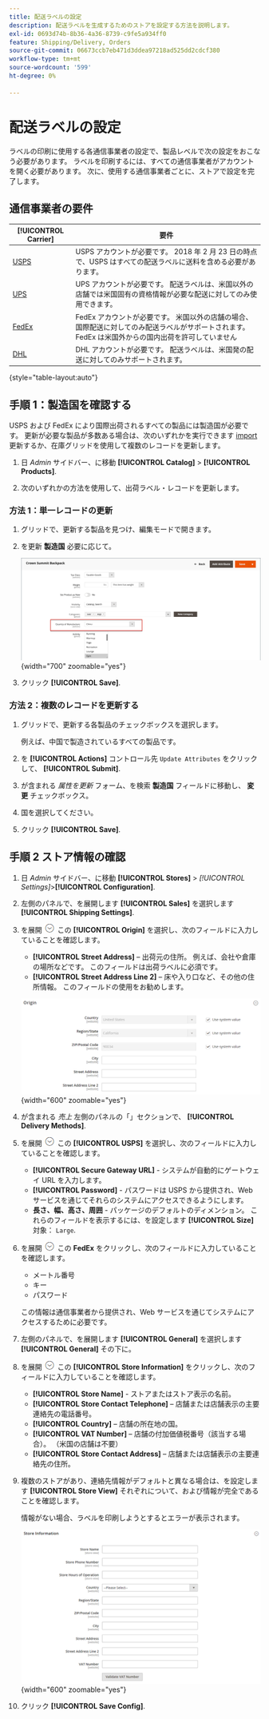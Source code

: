 ```yaml
---
title: 配送ラベルの設定
description: 配送ラベルを生成するためのストアを設定する方法を説明します。
exl-id: 0693d74b-8b36-4a36-8739-c9fe5a934ff0
feature: Shipping/Delivery, Orders
source-git-commit: 06673ccb7eb471d3ddea97218ad525dd2cdcf380
workflow-type: tm+mt
source-wordcount: '599'
ht-degree: 0%

---
```


# 配送ラベルの設定

ラベルの印刷に使用する各通信事業者の設定で、製品レベルで次の設定をおこなう必要があります。 ラベルを印刷するには、すべての通信事業者がアカウントを開く必要があります。 次に、使用する通信事業者ごとに、ストアで設定を完了します。

## 通信事業者の要件

| [!UICONTROL Carrier] | 要件 |
|-------|--------|
| [USPS](usps.md) | USPS アカウントが必要です。 2018 年 2 月 23 日の時点で、USPS はすべての配送ラベルに送料を含める必要があります。 |
| [UPS](ups.md) | UPS アカウントが必要です。 配送ラベルは、米国以外の店舗では米国固有の資格情報が必要な配送に対してのみ使用できます。 |
| [FedEx](fedex.md) | FedEx アカウントが必要です。 米国以外の店舗の場合、国際配送に対してのみ配送ラベルがサポートされます。 FedEx は米国外からの国内出荷を許可していません |
| [DHL](dhl.md) | DHL アカウントが必要です。 配送ラベルは、米国発の配送に対してのみサポートされます。 |

{style="table-layout:auto"}

## 手順 1：製造国を確認する

USPS および FedEx により国際出荷されるすべての製品には製造国が必要です。 更新が必要な製品が多数ある場合は、次のいずれかを実行できます [import](../systems/data-import.md) 更新するか、在庫グリッドを使用して複数のレコードを更新します。

1. 日 _Admin_ サイドバー、に移動 **[!UICONTROL Catalog]** > **[!UICONTROL Products]**.

1. 次のいずれかの方法を使用して、出荷ラベル・レコードを更新します。

### 方法 1：単一レコードの更新

1. グリッドで、更新する製品を見つけ、編集モードで開きます。

1. を更新 **製造国** 必要に応じて。

   ![製造国](./assets/product-country-of-manufacture.png){width="700" zoomable="yes"}

1. クリック **[!UICONTROL Save]**.

### 方法 2：複数のレコードを更新する

1. グリッドで、更新する各製品のチェックボックスを選択します。

   例えば、中国で製造されているすべての製品です。

1. を **[!UICONTROL Actions]** コントロール先 `Update Attributes` をクリックして、 **[!UICONTROL Submit]**.

1. が含まれる _属性を更新_ フォーム、を検索 **製造国** フィールドに移動し、 **変更** チェックボックス。

1. 国を選択してください。

1. クリック **[!UICONTROL Save]**.

## 手順 2 ストア情報の確認

1. 日 _Admin_ サイドバー、に移動 **[!UICONTROL Stores]** > _[!UICONTROL Settings]_>**[!UICONTROL Configuration]**.

1. 左側のパネルで、を展開します **[!UICONTROL Sales]** を選択します **[!UICONTROL Shipping Settings]**.

1. を展開 ![展開セレクター](../assets/icon-display-expand.png) この **[!UICONTROL Origin]** を選択し、次のフィールドに入力していることを確認します。

   - **[!UICONTROL Street Address]**  – 出荷元の住所。 例えば、会社や倉庫の場所などです。 このフィールドは出荷ラベルに必須です。
   - **[!UICONTROL Street Address Line 2]**  – 床や入り口など、その他の住所情報。 このフィールドの使用をお勧めします。

   ![複製元](../configuration-reference/sales/assets/shipping-settings-origin.png){width="600" zoomable="yes"}

1. が含まれる _売上_ 左側のパネルの「」セクションで、 **[!UICONTROL Delivery Methods]**.

1. を展開 ![展開セレクター](../assets/icon-display-expand.png) この **[!UICONTROL USPS]** を選択し、次のフィールドに入力していることを確認します。

   - **[!UICONTROL Secure Gateway URL]** - システムが自動的にゲートウェイ URL を入力します。
   - **[!UICONTROL Password]** - パスワードは USPS から提供され、Web サービスを通じてそれらのシステムにアクセスできるようにします。
   - **長さ、幅、高さ、周囲** - パッケージのデフォルトのディメンション。 これらのフィールドを表示するには、を設定します **[!UICONTROL Size]** 対象： `Large`.

1. を展開 ![展開セレクター](../assets/icon-display-expand.png) この **FedEx** をクリックし、次のフィールドに入力していることを確認します。

   - メートル番号
   - キー
   - パスワード

   この情報は通信事業者から提供され、Web サービスを通じてシステムにアクセスするために必要です。

1. 左側のパネルで、を展開します **[!UICONTROL General]** を選択します **[!UICONTROL General]** その下に。

1. を展開 ![展開セレクター](../assets/icon-display-expand.png) この **[!UICONTROL Store Information]** をクリックし、次のフィールドに入力していることを確認します。

   - **[!UICONTROL Store Name]** - ストアまたはストア表示の名前。
   - **[!UICONTROL Store Contact Telephone]**  – 店舗または店舗表示の主要連絡先の電話番号。
   - **[!UICONTROL Country]**  – 店舗の所在地の国。
   - **[!UICONTROL VAT Number]**  – 店舗の付加価値税番号（該当する場合）。 （米国の店舗は不要）
   - **[!UICONTROL Store Contact Address]**  – 店舗または店舗表示の主要連絡先の住所。

1. 複数のストアがあり、連絡先情報がデフォルトと異なる場合は、を設定します **[!UICONTROL Store View]** それぞれについて、および情報が完全であることを確認します。

   情報がない場合、ラベルを印刷しようとするとエラーが表示されます。

   ![ストア情報](../configuration-reference/general/assets/general-store-information.png){width="600" zoomable="yes"}

1. クリック **[!UICONTROL Save Config]**.

